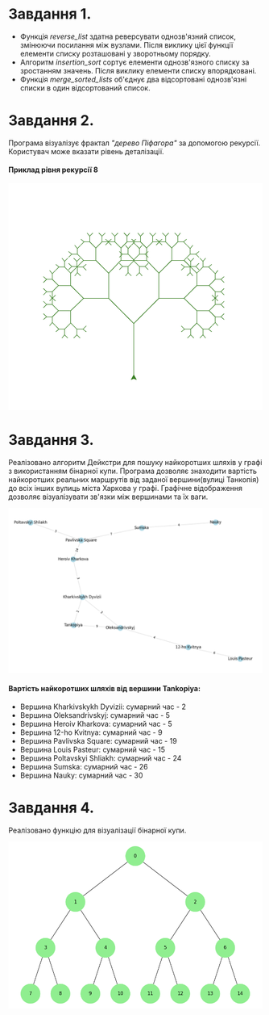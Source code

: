 # Завдання 1.

* Функція *reverse_list* здатна реверсувати однозв'язний список, змінюючи посилання між вузлами. Після виклику цієї функції елементи списку розташовані у зворотньому порядку.
* Алгоритм *insertion_sort* сортує елементи однозв'язного списку за зростанням значень. Після виклику елементи списку впорядковані.
* Функція *merge_sorted_lists* об'єднує два відсортовані однозв'язні списки в один відсортований список.

# Завдання 2.

Програма візуалізує фрактал *"дерево Піфагора"* за допомогою рекурсії. Користувач може вказати рівень деталізації.

#### Приклад рівня рекурсії 8
![pythagorean_tree](/pythagorean_tree.png "Дерево")

# Завдання 3.

Реалізовано алгоритм Дейкстри для пошуку найкоротших шляхів у графі з використанням бінарної купи. Програма дозволяє знаходити вартість найкоротших реальних маршрутів від заданої вершини(вулиці Танкопія) до всіх інших вулиць міста Харкова у графі. Графічне відображення дозволяє візуалізувати зв'язки між вершинами та їх ваги.

![kh_map](/kh_map.png "Харків")

#### Вартість найкоротших шляхів від вершини Tankopiya:
* Вершина Kharkivskykh Dyvizii: сумарний час - 2
* Вершина Oleksandrivskyj: сумарний час - 5
* Вершина Heroiv Kharkova: сумарний час - 5 
* Вершина 12-ho Kvitnya: сумарний час - 9
* Вершина Pavlivska Square: сумарний час - 19
* Вершина Louis Pasteur: сумарний час - 15
* Вершина Poltavskyi Shliakh: сумарний час - 24
* Вершина Sumska: сумарний час - 26
* Вершина Nauky: сумарний час - 30


# Завдання 4.

Реалізовано функцію для візуалізації бінарної купи. 

![heap](/heap.png "Купа")

